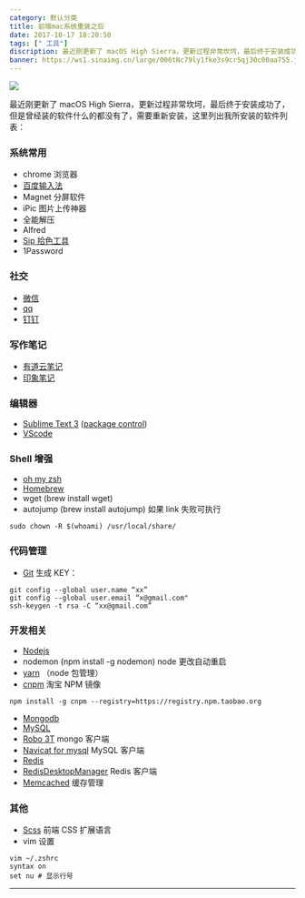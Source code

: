 ```yaml
---
category: 默认分类
title: 前端mac系统重装之后
date: 2017-10-17 18:20:50
tags: [" 工具"]
discription: 最近刚更新了 macOS High Sierra，更新过程非常坎坷，最后终于安装成功了，但是曾经装的软件什么的都没有了，需要重新安装，这里列出我所安装的软件列表
banner: https://ws1.sinaimg.cn/large/006tNc79ly1fke3s9cr5qj30c00aa755.jpg
---
```


![](https://ws1.sinaimg.cn/large/006tNc79ly1fke3s9cr5qj30c00aa755.jpg)

最近刚更新了 macOS High Sierra，更新过程非常坎坷，最后终于安装成功了，但是曾经装的软件什么的都没有了，需要重新安装，这里列出我所安装的软件列表：

### 系统常用

*   chrome 浏览器
*   [百度输入法](https://srf.baidu.com/input/mac.html)
*   Magnet 分屏软件
*   iPic 图片上传神器
*   全能解压
*   Alfred
*   [Sip 拾色工具](http://sipapp.io/)
*   1Password

### 社交

*   [微信](http://weixin.qq.com/)
*   [qq](http://im.qq.com/macqq/)
*   [钉钉](https://im.dingtalk.com/)

### 写作笔记

*   [有道云笔记](http://note.youdao.com/)
*   [印象笔记](https://www.yinxiang.com/)

### 编辑器

*   [Sublime Text 3](http://www.sublimetext.com/) ([package control](https://packagecontrol.io/installation))
*   [VScode](https://code.visualstudio.com/)

### Shell 增强

*   [oh my zsh](http://ohmyz.sh/)
*   [Homebrew](https://brew.sh/)
*   wget (brew install wget)
*   autojump (brew install autojump)
    如果 link 失败可执行

```shell
sudo chown -R $(whoami) /usr/local/share/
```

### 代码管理

*   [Git](https://git-scm.com/)
    生成 KEY：

```shell
git config --global user.name “xx”
git config --global user.email “x@gmail.com"
ssh-keygen -t rsa -C “xx@gmail.com”
```

### 开发相关

*   [Nodejs](https://nodejs.org/en/download/)
*   nodemon (npm install -g nodemon) node 更改自动重启
*   [yarn](https://yarnpkg.com/zh-Hans/) （node 包管理）
*   [cnpm](https://npm.taobao.org/) 淘宝 NPM 镜像

```shell
npm install -g cnpm --registry=https://registry.npm.taobao.org
```

*   [Mongodb](https://www.mongodb.com/)
*   [MySQL](https://www.mysql.com/)
*   [Robo 3T](https://robomongo.org/) mongo 客户端
*   [Navicat for mysql](http://www.navicat.com.cn) MySQL 客户端
*   [Redis](http://www.redis.cn/)
*   [RedisDesktopManager](https://github.com/uglide/RedisDesktopManager/releases) Redis 客户端
*   [Memcached](http://memcached.org/) 缓存管理

### 其他

*   [Scss](https://www.sass.hk/) 前端 CSS 扩展语言
*   vim 设置

```shell
vim ~/.zshrc
syntax on
set nu # 显示行号
```

---
